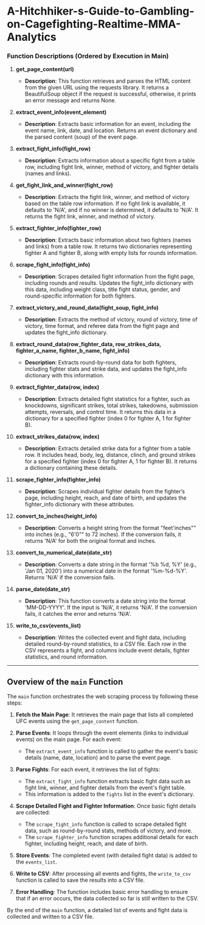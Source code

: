 # A-Hitchhiker-s-Guide-to-Gambling-on-Cagefighting-Realtime-MMA-Analytics

### Function Descriptions (Ordered by Execution in Main)

1. **get_page_content(url)**
   - **Description**: This function retrieves and parses the HTML content from the given URL using the requests library. It returns a BeautifulSoup object if the request is successful, otherwise, it prints an error message and returns None.

2. **extract_event_info(event_element)**
   - **Description**: Extracts basic information for an event, including the event name, link, date, and location. Returns an event dictionary and the parsed content (soup) of the event page.

3. **extract_fight_info(fight_row)**
   - **Description**: Extracts information about a specific fight from a table row, including fight link, winner, method of victory, and fighter details (names and links).

4. **get_fight_link_and_winner(fight_row)**
   - **Description**: Extracts the fight link, winner, and method of victory based on the table row information. If no fight link is available, it defaults to 'N/A', and if no winner is determined, it defaults to 'N/A'. It returns the fight link, winner, and method of victory.

5. **extract_fighter_info(fighter_row)**
   - **Description**: Extracts basic information about two fighters (names and links) from a table row. It returns two dictionaries representing fighter A and fighter B, along with empty lists for rounds information.

6. **scrape_fight_info(fight_info)**
   - **Description**: Scrapes detailed fight information from the fight page, including rounds and results. Updates the fight_info dictionary with this data, including weight class, title fight status, gender, and round-specific information for both fighters.

7. **extract_victory_and_round_data(fight_soup, fight_info)**
   - **Description**: Extracts the method of victory, round of victory, time of victory, time format, and referee data from the fight page and updates the fight_info dictionary.

8. **extract_round_data(row_fighter_data, row_strikes_data, fighter_a_name, fighter_b_name, fight_info)**
   - **Description**: Extracts round-by-round data for both fighters, including fighter stats and strike data, and updates the fight_info dictionary with this information.

9. **extract_fighter_data(row, index)**
   - **Description**: Extracts detailed fight statistics for a fighter, such as knockdowns, significant strikes, total strikes, takedowns, submission attempts, reversals, and control time. It returns this data in a dictionary for a specified fighter (index 0 for fighter A, 1 for fighter B).

10. **extract_strikes_data(row, index)**
    - **Description**: Extracts detailed strike data for a fighter from a table row. It includes head, body, leg, distance, clinch, and ground strikes for a specified fighter (index 0 for fighter A, 1 for fighter B). It returns a dictionary containing these details.

11. **scrape_fighter_info(fighter_info)**
    - **Description**: Scrapes individual fighter details from the fighter’s page, including height, reach, and date of birth, and updates the fighter_info dictionary with these attributes.

12. **convert_to_inches(height_info)**
    - **Description**: Converts a height string from the format "feet'inches"" into inches (e.g., "6'0"" to 72 inches). If the conversion fails, it returns 'N/A' for both the original format and inches.

13. **convert_to_numerical_date(date_str)**
    - **Description**: Converts a date string in the format '%b %d, %Y' (e.g., 'Jan 01, 2020') into a numerical date in the format '%m-%d-%Y'. Returns 'N/A' if the conversion fails.

14. **parse_date(date_str)**
    - **Description**: This function converts a date string into the format 'MM-DD-YYYY'. If the input is 'N/A', it returns 'N/A'. If the conversion fails, it catches the error and returns 'N/A'.

15. **write_to_csv(events_list)**
    - **Description**: Writes the collected event and fight data, including detailed round-by-round statistics, to a CSV file. Each row in the CSV represents a fight, and columns include event details, fighter statistics, and round information.


---

## Overview of the `main` Function

The `main` function orchestrates the web scraping process by following these steps:

1. **Fetch the Main Page**: It retrieves the main page that lists all completed UFC events using the `get_page_content` function.

2. **Parse Events**: It loops through the event elements (links to individual events) on the main page. For each event:
   - The `extract_event_info` function is called to gather the event's basic details (name, date, location) and to parse the event page.
   
3. **Parse Fights**: For each event, it retrieves the list of fights:
   - The `extract_fight_info` function extracts basic fight data such as fight link, winner, and fighter details from the event's fight table.
   - This information is added to the `fights` list in the event's dictionary.

4. **Scrape Detailed Fight and Fighter Information**: Once basic fight details are collected:
   - The `scrape_fight_info` function is called to scrape detailed fight data, such as round-by-round stats, methods of victory, and more.
   - The `scrape_fighter_info` function scrapes additional details for each fighter, including height, reach, and date of birth.

5. **Store Events**: The completed event (with detailed fight data) is added to the `events_list`.

6. **Write to CSV**: After processing all events and fights, the `write_to_csv` function is called to save the results into a CSV file.

7. **Error Handling**: The function includes basic error handling to ensure that if an error occurs, the data collected so far is still written to the CSV.

By the end of the `main` function, a detailed list of events and fight data is collected and written to a CSV file.
